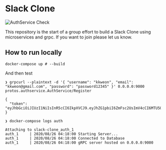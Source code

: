 # Slack Clone
![AuthService Check](https://github.com/golang-friends/slack-clone/workflows/AuthService%20Check/badge.svg)

This repository is the start of a group effort to build a Slack Clone using microservices and grpc. If you want to join please let us know.


## How to run locally

```shell
docker-compose up # --build
```

And then test

```text
❯ grpcurl --plaintext -d '{ "username": "kkweon", "email": "kkweon@gmail.com", "password": "password12345" }' 0.0.0.0:9000 protos.authservice.AuthService/Register

{
  "token": "eyJhbGciOiJIUzI1NiIsInR5cCI6IkpXVCJ9.eyJhZG1pbiI6ZmFsc2UsImV4cCI6MTU5ODYwMTExMiwidXNlciI6Imtrd2VvbiJ9.T12xX4oVpmLmctiltaXaS44RPH53t91stABOIAnZjgE"
}
```

```text
❯ docker-compose logs auth

Attaching to slack-clone_auth_1
auth_1     | 2020/08/26 04:18:00 Starting Server...
auth_1     | 2020/08/26 04:18:00 Connected to Database
auth_1     | 2020/08/26 04:18:00 gRPC server hosted on 0.0.0.0:9000
```

